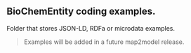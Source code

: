 ## BioChemEntity coding examples. 
Folder that stores JSON-LD, RDFa or microdata examples.
>Examples will be added in a future map2model release.

